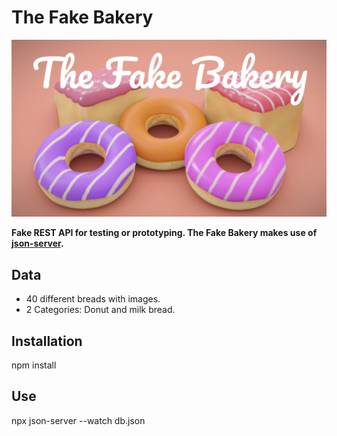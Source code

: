 # The Fake Bakery
<img src="https://github.com/arieldev2/TheFakeBakery/blob/main/thefakebakery.jpg" />

<strong>Fake REST API for testing or prototyping. The Fake Bakery makes use of <a href="https://github.com/typicode/json-server">json-server</a>.</strong>

<h2>Data</h2>
<ul>
  <li>40 different breads with images.</li>
  <li>2 Categories: Donut and milk bread.</li>
</ul> 

<h2>Installation</h2>
<p>npm install</p>

<h2>Use</h2>
<p>npx json-server --watch db.json</p>



